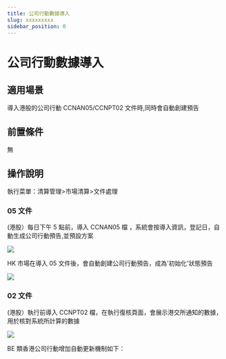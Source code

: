 ```yaml
---
title: 公司行動數據導入
slug: xxxxxxxxx
sidebar_position: 0
---
```



# 公司行動數據導入

## 適用場景

導入港股的公司行動 CCNAN05/CCNPT02 文件時,同時會自動創建預告

## 前置條件

無

## 操作說明

執行菜單：清算管理&gt;市場清算&gt;文件處理

### 05 文件

(港股）每日下午 5 點前，導入 CCNAN05 檔  ，系統會按導入資訊，登記日，自動生成公司行動預告,並預設方案

<img src="/assets/MHOnbYorToFsDFxMTmEcW92Snae.png" src-width="3358" src-height="1224" align="center"/>

HK 市場在導入 05 文件後，會自動創建公司行動預告，成為'初始化'狀態預告

<img src="/assets/V0WXbKhHIoiJphxrjYkckRCEnmo.png" src-width="3320" src-height="1614" align="center"/>

### 02 文件

(港股）執行前導入 CCNPT02 檔，在執行復核頁面，會展示港交所通知的數據，用於核對系統所計算的數據

<img src="/assets/RljRbu9NXoIuW1xdVqnczo8hnZg.png" src-width="3356" src-height="1210" align="center"/>

BE 類香港公司行動增加自動更新機制如下：

